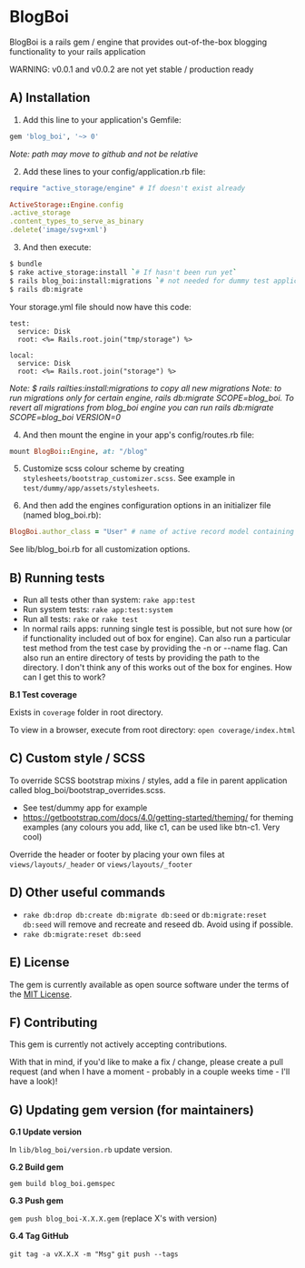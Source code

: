 # BlogBoi

BlogBoi is a rails gem / engine that provides out-of-the-box blogging functionality to your rails application

WARNING: v0.0.1 and v0.0.2 are not yet stable / production ready

## A) Installation

1. Add this line to your application's Gemfile:

```ruby
gem 'blog_boi', '~> 0'
```

_Note: path may move to github and not be relative_

2. Add these lines to your config/application.rb file:

```ruby
require "active_storage/engine" # If doesn't exist already

ActiveStorage::Engine.config
.active_storage
.content_types_to_serve_as_binary
.delete('image/svg+xml')
```

3. And then execute:

```bash
$ bundle
$ rake active_storage:install `# If hasn't been run yet`
$ rails blog_boi:install:migrations `# not needed for dummy test application`
$ rails db:migrate
```

Your storage.yml file should now have this code:

```
test:
  service: Disk
  root: <%= Rails.root.join("tmp/storage") %>

local:
  service: Disk
  root: <%= Rails.root.join("storage") %>
```

_Note: $ rails railties:install:migrations to copy all new migrations_
_Note: to run migrations only for certain engine, rails db:migrate SCOPE=blog_boi. To revert all migrations from blog_boi engine you can run rails db:migrate SCOPE=blog_boi VERSION=0_

4. And then mount the engine in your app's config/routes.rb file:

```ruby
mount BlogBoi::Engine, at: "/blog"
```

5. Customize scss colour scheme by creating `stylesheets/bootstrap_customizer.scss`. See example in `test/dummy/app/assets/stylesheets`.

6. And then add the engines configuration options in an initializer file (named blog_boi.rb):

```ruby
BlogBoi.author_class = "User" # name of active record model containing authors with property called name (for author's name)
```

See lib/blog_boi.rb for all customization options.

## B) Running tests

- Run all tests other than system: `rake app:test`
- Run system tests: `rake app:test:system`
- Run all tests: `rake` or `rake test`
- In normal rails apps: running single test is possible, but not sure how (or if functionality included out of box for engine). Can also run a particular test method from the test case by providing the -n or --name flag. Can also run an entire directory of tests by providing the path to the directory. I don't think any of this works out of the box for engines. How can I get this to work?

**B.1 Test coverage**

Exists in `coverage` folder in root directory.

To view in a browser, execute from root directory: `open coverage/index.html`

## C) Custom style / SCSS

To override SCSS bootstrap mixins / styles, add a file in parent application called blog_boi/bootstrap_overrides.scss. 
- See test/dummy app for example
- https://getbootstrap.com/docs/4.0/getting-started/theming/ for theming examples (any colours you add, like c1, can be used like btn-c1. Very cool)

Override the header or footer by placing your own files at `views/layouts/_header` or `views/layouts/_footer`

## D) Other useful commands

- `rake db:drop db:create db:migrate db:seed` or `db:migrate:reset db:seed` will remove and recreate and reseed db. Avoid using if possible.
- `rake db:migrate:reset db:seed`

## E) License

The gem is currently available as open source software under the terms of the [MIT License](https://opensource.org/licenses/MIT).

## F) Contributing

This gem is currently not actively accepting contributions. 

With that in mind, if you'd like to make a fix / change, please create a pull request (and when I have a moment - probably in a couple weeks time - I'll have a look)!

## G) Updating gem version (for maintainers)

**G.1 Update version**

In `lib/blog_boi/version.rb` update version.

**G.2 Build gem**

`gem build blog_boi.gemspec`

**G.3 Push gem**

`gem push blog_boi-X.X.X.gem` (replace X's with version)

**G.4 Tag GitHub**

`git tag -a vX.X.X -m "Msg"`
`git push --tags`